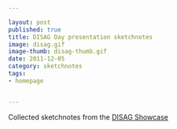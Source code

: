 ```yaml
---

layout: post
published: true
title: DISAG Day presentation sketchnotes
image: disag.gif
image-thumb: disag-thumb.gif
date: 2011-12-05
category: sketchnotes
tags: 
- homepage


---
```


Collected sketchnotes from the [DISAG Showcase](http://lcss.glam.ac.uk/disag/)